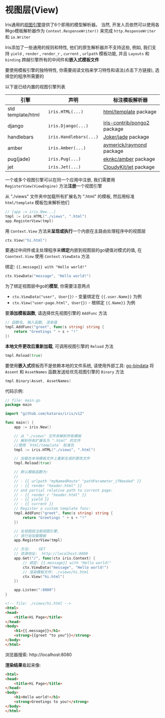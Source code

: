 # 视图层(View)

Iris通用的[视图引擎](https://godoc.org/github.com/kataras/iris/view#Engine)提供了6个即用的模型解析器。 当然, 开发人员依然可以使用各种go模板解析器作为 `Context.ResponseWriter()` 来完成 `http.ResponseWriter` 和 `io.Writer`

Iris添加了一些通用的规则和特性, 他们的原生解析器并不支持这些, 例如, 我们支持 `yield` , `render` , `render_r` , `current` , `urlpath` 模板功能, 并且 `Layouts` 和 `binding` 跨越引擎所有的中间件和**嵌入式模板文件**

要使用模板引擎的独特特性, 你需要阅读文档来学习特性和语法(点击下方链接), 选择您的程序所需要的

以下是已经内置的视图引擎列表

| 引擎 | 声明 | 标注模板解析器 |
| --- | --- | --- |
| std template/html | `iris.HTML(...)` | [html/template](https://golang.org/pkg/html/template/) package |
| django | `iris.Django(...)` | [iris-contrib/pongo2](https://github.com/iris-contrib/pongo2) package |
| handlebars | `iris.Handlebars(...)` | [Joker/jade](https://github.com/Joker/jade) package |
| amber | `iris.Amber(...)` | [aymerick/raymond](https://github.com/aymerick/raymond) package |
| pug(jade) | `iris.Pug(...)` | [eknkc/amber](https://github.com/eknkc/amber) package |
| jet | `iris.Jet(...)` | [CloudyKit/jet](https://github.com/CloudyKit/jet) package |

一个或多个视图引擎可以在同一个应用中注册, 我们需要用 `RegisterView(ViewEngine)` 方法**注册**一个视图引擎

从 "./views" 文件夹中加载所有扩展名为 ".html" 的模板, 然后用标准 `html/template` 模板包来解析他们

```go
// [app := iris.New...]
tmpl := iris.HTML("./views", ".html")
app.RegisterView(tmpl)
```

用 `Context.View` 方法来**呈现或执行**一个内嵌在主路由处理程序中的视图层

```go
ctx.View("hi.html")
```

要通过中间件或主处理程序来**绑定**内嵌到视图层的go键值对模式的值, 在 `Coontext.View` 使用 `Context.ViewData` 方法

绑定: `{{.message}} with "Hello world!"`

```go
ctx.ViewData("message", "Hello world!")
```

为了绑定视图层中go的**模型**, 你需要注意两点

- `ctx.ViewData("user", User{})` - 变量绑定在 `{{.user.Name}}` 为例
- `ctx.View("user-page.html", User{})` - 根绑定 `{{.Name}}` 为例

要**添加模板函数**, 请选择优先视图引擎的 `AddFunc` 方法

```go
// 函数名, 输入函数, 渲染值
tmpl.AddFunc("greet", func(s string) string {
    return "Greetings " + s + "!"
})
```

**本地文件更改后重新加载**, 可调用视图引擎的 `Reload` 方法

```go
tmpl.Reload(true)
```

要使用**嵌入式**模板而不是依赖本地的文件系统, 请使用外部工具: [go-bindata](https://github.com/go-bindata/go-bindata) 将 `Assent` 和 `AssetNames` 函数发送给优先视图引擎的 `Binary` 方法

```go
tmpl.Binary(Asset, AssetNames)
```

代码示例:

```go
// file: main.go
package main

import "github.com/kataras/iris/v12"

func main() {
    app := iris.New()

    // 从 "./views" 文件夹解析所有模板
    // 解析所有扩展名为 ".html" 的文件
    //使用 `html/template` 标准包
    tmpl := iris.HTML("./views", ".html")

    // 加载在本地模板文件上重新生成的更改文件
    tmpl.Reload(true)

    // 默认模板函数为:
    //
    // - {{ urlpath "myNamedRoute" "pathParameter_ifNeeded" }}
    // - {{ render "header.html" }}
    // and partial relative path to current page:
    // - {{ render_r "header.html" }} 
    // - {{ yield }}
    // - {{ current }}
    // Register a custom template func:
    tmpl.AddFunc("greet", func(s string) string {
        return "Greetings " + s + "!"
    })

    // 在视图层注册视图引擎,
    // 该行会加载模板
    app.RegisterView(tmpl)

    // 方法:    GET
    // 资源地址:  http://localhost:8080
    app.Get("/", func(ctx iris.Context) {
        // 绑定: {{.message}} with "Hello world!"
        ctx.ViewData("message", "Hello world!")
        // 渲染模板文件: ./views/hi.html
        ctx.View("hi.html")
    })

    app.Listen(":8080")
}
```

```html
<!-- file: ./views/hi.html -->
<html>
<head>
    <title>Hi Page</title>
</head>
<body>
    <h1>{{.message}}</h1>
    <strong>{{greet "to you"}}</strong>
</body>
</html>
```

浏览器搜索: http://localhost:8080

**渲染结果**看起来像:

```html
<html>
<head>
    <title>Hi Page</title>
</head>
<body>
    <h1>Hello world!</h1>
    <strong>Greetings to you!</strong>
</body>
</html>
```
